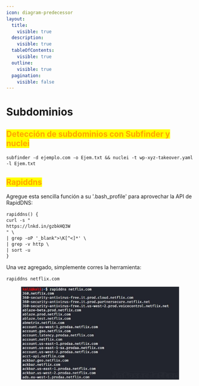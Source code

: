 ```yaml
---
icon: diagram-predecessor
layout:
  title:
    visible: true
  description:
    visible: true
  tableOfContents:
    visible: true
  outline:
    visible: true
  pagination:
    visible: false
---
```


# Subdominios

## <mark style="color:orange;">Detección  de subdominios con Subfinder y nuclei</mark>

```
subfinder -d ejemplo.com -o Ejem.txt && nuclei -t wp-xyz-takeover.yaml -l Ejem.txt
```

## <mark style="color:orange;">Rapiddns</mark>

Agregue esta sencilla función a su '.bash\_profile' para aprovechar la API de RapidDNS:

```
rapiddns() {
curl -s "
https://lnkd.in/gzbkHQ3W
" \
| grep -oP '_blank">\K[^<]*' \
| grep -v http \
| sort -u
}
```

Una vez agregado, simplemente corres la herramienta:

```
rapiddns netflix.com
```

<figure><img src="../../../.gitbook/assets/image (2) (1).png" alt=""><figcaption></figcaption></figure>
